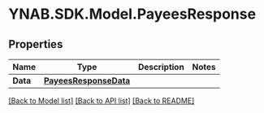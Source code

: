# YNAB.SDK.Model.PayeesResponse

## Properties

Name | Type | Description | Notes
------------ | ------------- | ------------- | -------------
**Data** | [**PayeesResponseData**](PayeesResponseData.md) |  | 

[[Back to Model list]](../README.md#documentation-for-models) [[Back to API list]](../README.md#documentation-for-api-endpoints) [[Back to README]](../README.md)

